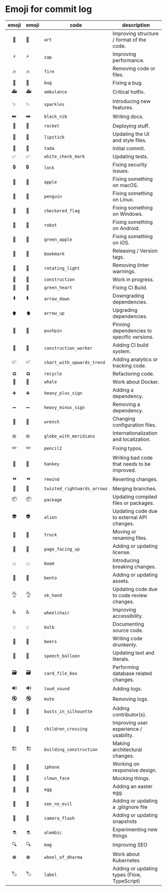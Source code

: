 # Emoji for commit log

| emoji | emoji                       | code                          | description                                 |
|:-----:|-----------------------------|-----------------------------|---------------------------------------------|
| 🎨     | :art:                       | `art`                       | Improving structure / format of the code.   |
| ⚡️     | :zap:                       | `zap`                       | Improving performance.                      |
| 🔥     | :fire:                      | `fire`                      | Removing code or files.                     |
| 🐛     | :bug:                       | `bug`                       | Fixing a bug.                               |
| 🚑     | :ambulance:                 | `ambulance`                 | Critical hotfix.                            |
| ✨     | :sparkles:                  | `sparkles`                  | Introducing new features.                   |
| ✒️     | :black_nib:                 | `black_nib`                 | Writing docs.                               |
| 🚀     | :rocket:                    | `rocket`                    | Deploying stuff.                            |
| 💄     | :lipstick:                  | `lipstick`                  | Updating the UI and style files.            |
| 🎉     | :tada:                      | `tada`                      | Initial commit.                             |
| ✅     | :white_check_mark:          | `white_check_mark`          | Updating tests.                             |
| 🔒     | :lock:                      | `lock`                      | Fixing security issues.                     |
| 🍎     | :apple:                     | `apple`                     | Fixing something on macOS.                  |
| 🐧     | :penguin:                   | `penguin`                   | Fixing something on Linux.                  |
| 🏁     | :checkered_flag:            | `checkered_flag`            | Fixing something on Windows.                |
| 🤖     | :robot:                     | `robot`                     | Fixing something on Android.                |
| 🍏     | :green_apple:               | `green_apple`               | Fixing something on iOS.                    |
| 🔖     | :bookmark:                  | `bookmark`                  | Releasing / Version tags.                   |
| 🚨     | :rotating_light:            | `rotating_light`            | Removing linter warnings.                   |
| 🚧     | :construction:              | `construction`              | Work in progress.                           |
| 💚     | :green_heart:               | `green_heart`               | Fixing CI Build.                            |
| ⬇️     | :arrow_down:               | `arrow_down`                | Downgrading dependencies.                   |
| ⬆️     | :arrow_up:                 | `arrow_up`                  | Upgrading dependencies.                     |
| 📌     | :pushpin:                   | `pushpin`                   | Pinning dependencies to specific versions.  |
| 👷     | :construction_worker:       | `construction_worker`       | Adding CI build system.                     |
| 📈     | :chart_with_upwards_trend:  | `chart_with_upwards_trend`  | Adding analytics or tracking code.          |
| ♻️     | :recycle:                  | `recycle`                   | Refactoring code.                           |
| 🐳     | :whale:                     | `whale`                     | Work about Docker.                          |
| ➕     | :heavy_plus_sign:           | `heavy_plus_sign`           | Adding a dependency.                        |
| ➖     | :heavy_minus_sign:          | `heavy_minus_sign`          | Removing a dependency.                      |
| 🔧     | :wrench:                    | `wrench`                    | Changing configuration files.               |
| 🌐     | :globe_with_meridians:      | `globe_with_meridians`      | Internationalization and localization.      |
| ✏️     | :pencil2:                  | `pencil2`                   | Fixing typos.                               |
| 💩     | :hankey:                    | `hankey`                    | Writing bad code that needs to be improved. |
| ⏪     | :rewind:                    | `rewind`                    | Reverting changes.                          |
| 🔀     | :twisted_rightwards_arrows: | `twisted_rightwards_arrows` | Merging branches.                           |
| 📦     | :package:                   | `package`                   | Updating compiled files or packages.        |
| 👽     | :alien:                     | `alien`                     | Updating code due to external API changes.  |
| 🚚     | :truck:                     | `truck`                     | Moving or renaming files.                   |
| 📄     | :page_facing_up:            | `page_facing_up`            | Adding or updating license.                 |
| 💥     | :boom:                      | `boom`                      | Introducing breaking changes.               |
| 🍱     | :bento:                     | `bento`                     | Adding or updating assets.                  |
| 👌     | :ok_hand:                   | `ok_hand`                   | Updating code due to code review changes.   |
| ♿️     | :wheelchair:               | `wheelchair`                | Improving accessibility.                    |
| 💡     | :bulb:                      | `bulb`                      | Documenting source code.                    |
| 🍻     | :beers:                     | `beers`                     | Writing code drunkenly.                     |
| 💬     | :speech_balloon:            | `speech_balloon`            | Updating text and literals.                 |
| 🗃     | :card_file_box:             | `card_file_box`             | Performing database related changes.        |
| 🔊     | :loud_sound:                | `loud_sound`                | Adding logs.                                |
| 🔇     | :mute:                      | `mute`                      | Removing logs.                              |
| 👥     | :busts_in_silhouette:       | `busts_in_silhouette`       | Adding contributor(s).                      |
| 🚸     | :children_crossing:         | `children_crossing`         | Improving user experience / usability.      |
| 🏗     | :building_construction:     | `building_construction`     | Making architectural changes.               |
| 📱     | :iphone:                    | `iphone`                    | Working on responsive design.               |
| 🤡     | :clown_face:                | `clown_face`                | Mocking things.                             |
| 🥚     | :egg:                       | `egg`                       | Adding an easter egg.                       |
| 🙈     | :see_no_evil:               | `see_no_evil`               | Adding or updating a .gitignore file        |
| 📸     | :camera_flash:              | `camera_flash`              | Adding or updating snapshots                |
| ⚗     | :alembic:                   | `alembic`                   | Experimenting new things                    |
| 🔍     | :mag:                       | `mag`                       | Improving SEO                               |
| ☸️     | :wheel_of_dharma:           | `wheel_of_dharma`           | Work about Kubernetes                       |
| 🏷️     | :label:                     | `label`                     | Adding or updating types (Flow, TypeScript) |
